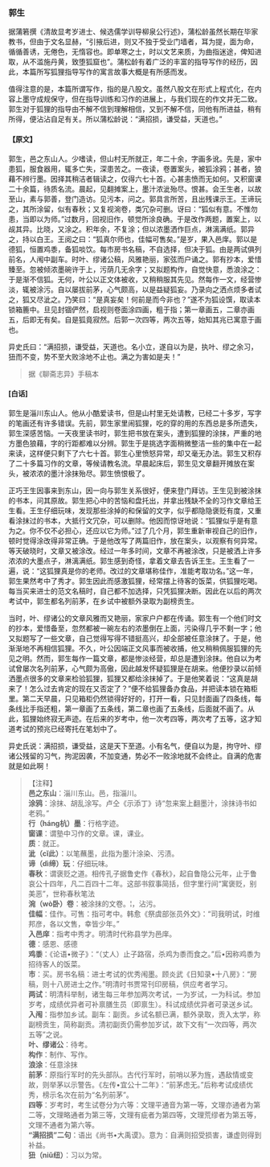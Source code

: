<script type="text/javascript">
    var head = document.getElementsByTagName('head')[0];
    cssURL = '/public/liao.css';
    linkTag = document.createElement('link');
    linkTag.href = cssURL;
    linkTag.setAttribute('type','text/css');
    linkTag.setAttribute('rel','stylesheet');
    head.appendChild(linkTag);
</script>
### 郭生

据蒲箬撰《清故显考岁进士、候选儒学训导柳泉公行述》，蒲松龄虽然长期在毕家教书，但由于文名显赫，“引掖后进，则又不独于受业门墙者，耳为提，面为命，循循善诱，无倦色，无惰容也。即单寒之士，时以文艺来质，为曲指迷途，俾知进取，从不滥施丹黄，致堕狐窟也”。蒲松龄有着广泛的丰富的指导写作的经历，因此，本篇所写狐狸指导写作的寓言故事大概是有所感而发。

值得注意的是，本篇所谓写作，指的是八股文。虽然八股文在形式上程式化，在内容上墨守成规保守，但在指导训练和习作的进展上，与我们现在的作文并无二致。郭生对于狐狸的指导由不解不信到理解相信，又到不解不信，同他有所进益，稍有所得，便沾沾自足有关。所以蒲松龄说：“满招损，谦受益，天道也。”

#### 【原文】
<section>
郭生，邑之东山人。少嗜读，但山村无所就正，年二十余，字画多讹。先是，家中患狐，服食器用，辄多亡失，深患苦之。一夜读，卷置案头，被狐涂鸦；甚者，狼藉不辨行墨。因择其稍洁者辑读之，仅得六七十首。心甚恚愤而无如何。又积窗课二十余篇，待质名流。晨起，见翻摊案上，墨汁浓泚殆尽。恨甚。会王生者，以故至山，素与郭善，登门造访。见污本，问之。郭具言所苦，且出残课示王。王谛玩之，其所涂留，似有春秋；又复视涴卷，类冗杂可删。讶曰：“狐似有意。不惟勿患，当即以为师。”过数月，回视旧作，顿觉所涂良确。于是改作两题，置案上，以觇其异。比晓，又涂之。积年余，不复涂；但以浓墨洒作巨点，淋漓满纸。郭异之，持以白王。王阅之曰：“狐真尔师也，佳幅可售矣。”是岁，果入邑庠。郭以是德狐，恒置鸡黍，备狐啖饮。每市房书名稿，不自选择，但决于狐。由是两试俱列前名，人闱中副车。时叶、缪诸公稿，风雅艳丽，家弦而户诵之。郭有抄本，爱惜臻至。忽被倾浓墨碗许于上，污荫几无余字；又拟题构作，自觉快意，悉浪涂之：于是渐不信狐。无何，叶公以正文体被收，又稍稍服其先见。然每作一文，经营惨淡，辄被涂污。自以屡拔前茅，心气颇高，以是益疑狐妄。乃录向之洒点烦多者试之，狐又尽泚之。乃笑曰：“是真妄矣！何前是而今非也？”遂不为狐设馔，取读本锁箱簏中。旦见封锢俨然，启视则卷面涂四画，粗于指；第一章画五，二章亦画五，后即无有矣。自是狐竟寂然。后郭一次四等，两次五等，始知其兆已寓意于画也。

异史氏曰：“满招损，谦受益，天道也。名小立，遂自以为是，执叶、缪之余习，狃而不变，势不至大败涂地不止也。满之为害如是夫！”

</section>

> 据《聊斋志异》手稿本

#### [白话]
<aside>

郭生是淄川东山人。他从小酷爱读书，但是山村里无处请教，已经二十多岁，写字的笔画还有许多错误。先前，郭生家里闹狐狸，吃的穿的用的东西总是多所遗失，郭生深感苦恼。一天夜里读书时，郭生把书放在案头，遭到狐狸的涂抹，严重的地方墨色狼藉，字的行距都难以分辨。郭生于是挑选字面稍微整洁一些的集中在一起来读，这样便只剩下了六七十首。郭生心里愤怒异常，却又毫无办法。郭生又积存了二十多篇习作的文章，等候请教名流。早晨起床后，郭生见文章翻开摊放在案头，被浓浓的墨汁涂抹殆尽。郭生愤恨极了。

正巧王生因事来到东山，因一向与郭生关系很好，便来登门拜访。王生见到被涂抹的书本，问其原故。郭生把心中的苦恼和盘托出，并拿出残缺不全的习作文章给王生看。王生仔细玩味，发现那些涂掉的和保留的文字，似乎都隐隐褒贬有度，又重看涂抹过的书本，大抵行文冗杂，可以删除。他因而惊讶地说：“狐狸似乎是有意为之。你不仅不必担心，还应以它为师。”过了几个月，郭生重新审视自己的旧作，顿时觉得涂改得非常正确。于是他改写了两篇旧作，放在案头，以观察有何异常。等天破晓时，文章又被涂改。经过一年多时间，文章不再被涂改，只是被洒上许多浓浓的大墨点子，淋漓满纸。郭生感到奇怪，拿着文章去告诉王生。王生看了一遍，说：“这狐狸真是你的老师。改过的文章堪称佳作，准能考取功名。”这一年，郭生果然考中了秀才。郭生因此而感激狐狸，经常摆上待客的饭菜，供狐狸吃喝。每当买来进士的范文名稿时，自己都不加选择，只凭狐狸决断。因此在以后的两次考试中，郭生都名列前茅，在乡试中被额外录取为副榜贡生。

当时，叶、缪诸公的文章风雅而又艳丽，家家户户都在传诵。郭生有一个他们时文的抄本，爱惜备至，忽然都被一碗左右的浓墨倒在上面，污染得几乎不剩一字；他又拟题写了一些文章，自己觉得写得不错挺高兴，却全部被任意涂抹了。于是，他渐渐地不再相信狐狸。不久，叶公因端正文风事而被收捕，他又稍稍佩服狐狸的先见之明。然而，郭生每作一篇文章，都是惨淡经营，却总是遭到涂抹。他自以为考试曾屡次名列前茅，心气颇为高傲，因此越发怀疑狐狸是在胡来。他便抄录以前倾洒墨点很多的文章来检验狐狸，狐狸又都给涂抹掉了。于是他笑着说：“这真是胡来了！怎么过去肯定的现在又否定了？”便不给狐狸备办食品，并把读本锁在箱柜里。第二天早晨，只见箱柜仍然锁得好好的，打开一看，只见封面画了四条线，每条线比手指还粗，第一章画了五条线，第二章也画了五条线，后面就不画了。从此，狐狸始终寂无声迹。在后来的岁考中，他一次考四等，两次考了五等，这才知道考试的预兆已经寄托在笔划中了。

异史氏说：满招损，谦受益，这是天下至道。小有名气，便自以为是，拘守叶、缪诸公残留的习气，拘泥因袭，不加变通，势必不一败涂地就不会终止。自满的危害就是如此啊！

</aside>

> 【注释】  
<b>邑之东山</b>：淄川东山。邑，指淄川。  
<b>涂鸦</b>：涂抹、胡乱涂写。卢仝《示添丁》诗“忽来案上翻墨汁，涂抹诗书如老鸦。”  
<b>行（háng杭）墨</b>：行格字迹。  
<b>窗课</b>：谓塾中习作的文章。课，课业。  
<b>质</b>：就正。  
<b>泚（cǐ此）</b>：以笔蘸墨，此指为墨汁涂染、污渍。  
<b>谛（dì缔）玩</b>：仔细玩味。  
<b>春秋</b>：谓褒贬之道。相传孔子据鲁史作《春秋》，起自鲁隐公元年，止于鲁哀公十四年，凡二百四十二年。这部书叙事简括，但字里行间“寓褒贬，别美恶”，世称春秋笔法  
<b>涴（wò卧）卷</b>：被涂抹的文卷。¦，沾污。  
<b>佳幅</b>：佳作。可售：指可考中。韩愈《祭虞部张员外文》：“司我明试，时维邦彦，各以文售，幸皆少年。”  
<b>入邑庠</b>：指考中秀才。明清时代称县学为邑庠。  
<b>德</b>：感恩、感德  
<b>鸡黍</b>：《论语•微子》：“（丈人）止子路宿，杀鸡为黍而食之。”后•因称鸡黍为招待客人的饭菜。  
<b>市</b>：买。房书名稿：进士考试的优秀闱墨。顾炎武《日知录•十八房》：“房稿，则十八房进士之作。”明清时书贾常刊印房稿，供应考者学习。  
<b>两试</b>：明清科举制，诸生每三年参加两次考试，一为岁试，一为科试。参加岁考，成绩优异者可补禀膳生员（即禀生）。科试成绩优异者可录送乡试。  
<b>入闱</b>：指参加乡试。副车：副贡。乡试名额已满，额外录取，贡入太学，称副榜贡生，简称副贡。清初副贡仍需参加岁试，故下文有“一次四等，两次五等”之说。  
<b>叶、缪诸公</b>：待考。  
<b>构作</b>：制作、写作。  
<b>浪涂</b>：任意涂抹  
<b>前茅</b>：原指行军时的先头部队。古代行军时，前哨以茅为旌，遇敌情或变故，则举茅以示警告。《左传•宜公十二年》：“前茅虑无。”后称考试成绩优秀，榜示名次在前为“名列前茅”。  
<b>四等</b>：岁考时，考生试卷分为六等：文理平通音为第一等，文理亦通者为第二等，文理略通者为第三等，文理有疵者为第四等，文理荒缪者为第五等，文理不通者为第六等。  
<b>“满招损”二句</b>：语出《尚书•大禹谟》。意为：自满则招受损害，谦虚则得到补益。  
<b>狃（niǔ纽）</b>：习以为常。  

